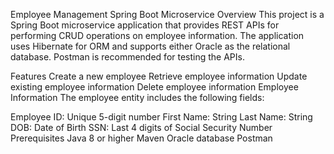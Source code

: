 Employee Management Spring Boot Microservice
Overview
This project is a Spring Boot microservice application that provides REST APIs for performing CRUD operations on employee information. The application uses Hibernate for ORM and supports either Oracle  as the relational database. Postman is recommended for testing the APIs.

Features
Create a new employee
Retrieve employee information
Update existing employee information
Delete employee information
Employee Information
The employee entity includes the following fields:

Employee ID: Unique 5-digit number
First Name: String
Last Name: String
DOB: Date of Birth
SSN: Last 4 digits of Social Security Number
Prerequisites
Java 8 or higher
Maven
Oracle database
Postman
